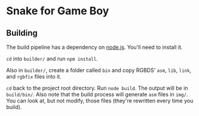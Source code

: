 # Snake for Game Boy

## Building

The build pipeline has a dependency on [node.js](http://nodejs.org). You'll need to install it.

`cd` into `builder/` and run `npm install`.

Also in `builder/`, create a folder called `bin` and copy RGBDS' `asm`, `lib`, `link`, and `rgbfix` files into it.

`cd` back to the project root directory. Run `node build`. The output will be in `build/bin/`. Also note that the build process will generate `asm` files in `img/`. You can look at, but not modify, those files (they're rewritten every time you build).
